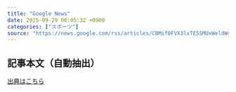 ```yaml
---
title: "Google News"
date: 2025-09-29 06:05:32 +0900
categories: ["スポーツ"]
source: "https://news.google.com/rss/articles/CBMif0FVX3lxTE5SMUxWeldWdF9DTVFyMllCWERBQ1lQaDJrcmQzOVBIVUMtbFhZalNEWG1KTUt6a0FmaFJteDR0OWVOWkJtaVYwWkl0RkhjMm5vTW1BMkNNYy1aeW9ibW1VR0RhSjRsM0tOV1pqNWdENV9CV1NacWRZdi05QUZMQjg?oc=5"
---
```


## 記事本文（自動抽出）
<body class="y0K44d EA71Tc" id="readabilityBody"></body>

[出典はこちら](https://news.google.com/rss/articles/CBMif0FVX3lxTE5SMUxWeldWdF9DTVFyMllCWERBQ1lQaDJrcmQzOVBIVUMtbFhZalNEWG1KTUt6a0FmaFJteDR0OWVOWkJtaVYwWkl0RkhjMm5vTW1BMkNNYy1aeW9ibW1VR0RhSjRsM0tOV1pqNWdENV9CV1NacWRZdi05QUZMQjg?oc=5)
